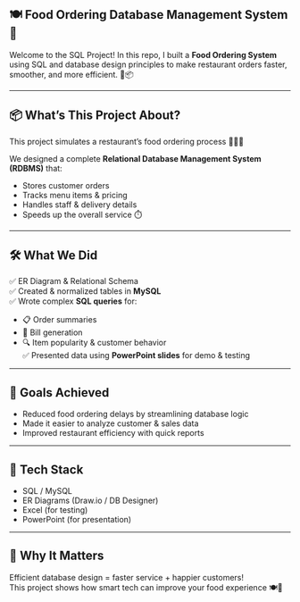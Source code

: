 ## 🍽️ Food Ordering Database Management System 🚀

Welcome to the SQL Project! In this repo, I built a **Food Ordering System** using SQL and database design principles to make restaurant orders faster, smoother, and more efficient. 🥡📦

---

## 📦 What’s This Project About?

This project simulates a restaurant’s food ordering process 🍕🍔🍜

We designed a complete **Relational Database Management System (RDBMS)** that:
- Stores customer orders
- Tracks menu items & pricing
- Handles staff & delivery details
- Speeds up the overall service ⏱️

---

## 🛠️ What We Did

✅ ER Diagram & Relational Schema  
✅ Created & normalized tables in **MySQL**  
✅ Wrote complex **SQL queries** for:
- 📋 Order summaries
- 🧾 Bill generation
- 🔍 Item popularity & customer behavior  
✅ Presented data using **PowerPoint slides** for demo & testing

---

## 🎯 Goals Achieved

- Reduced food ordering delays by streamlining database logic
- Made it easier to analyze customer & sales data
- Improved restaurant efficiency with quick reports

---

## 🧰 Tech Stack

- SQL / MySQL  
- ER Diagrams (Draw.io / DB Designer)  
- Excel (for testing)  
- PowerPoint (for presentation)  

---

## 🌟 Why It Matters

Efficient database design = faster service + happier customers!  
This project shows how smart tech can improve your food experience 🍽️📲

